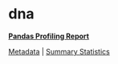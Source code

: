 # dna

[**Pandas Profiling Report**](https://epistasislab.github.io/penn-ml-benchmarks/profile/dna.html)

[Metadata](metadata.yaml) | [Summary Statistics](summary_stats.tsv)

